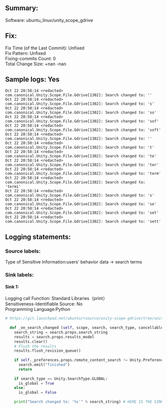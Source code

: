 ## Summary:  
Software: ubuntu_linux/unity_scope_gdrive  
## Fix:  
Fix Time (of the Last Commit): Unfixed  
Fix Pattern: Unfixed  
Fixing-commits Count: 0  
Total Change Size: +nan -nan  
## Sample logs: Yes  
```  
Oct 22 20:58:14 <redacted> com.canonical.Unity.Scope.File.Gdrive[1302]: Search changed to: ''  
Oct 22 20:58:14 <redacted> com.canonical.Unity.Scope.File.Gdrive[1302]: Search changed to: 's'  
Oct 22 20:58:14 <redacted> com.canonical.Unity.Scope.File.Gdrive[1302]: Search changed to: 'so'  
Oct 22 20:58:14 <redacted> com.canonical.Unity.Scope.File.Gdrive[1302]: Search changed to: 'sof'  
Oct 22 20:58:14 <redacted> com.canonical.Unity.Scope.File.Gdrive[1302]: Search changed to: 'soft'  
Oct 22 20:58:14 <redacted> com.canonical.Unity.Scope.File.Gdrive[1302]: Search changed to: ''  
Oct 22 20:58:14 <redacted> com.canonical.Unity.Scope.File.Gdrive[1302]: Search changed to: 't'  
Oct 22 20:58:14 <redacted> com.canonical.Unity.Scope.File.Gdrive[1302]: Search changed to: 'te'  
Oct 22 20:58:14 <redacted> com.canonical.Unity.Scope.File.Gdrive[1302]: Search changed to: 'ter'  
Oct 22 20:58:14 <redacted> com.canonical.Unity.Scope.File.Gdrive[1302]: Search changed to: 'term'  
Oct 22 20:58:14 <redacted> com.canonical.Unity.Scope.File.Gdrive[1302]: Search changed to: 'termi'  
Oct 22 20:58:14 <redacted> com.canonical.Unity.Scope.File.Gdrive[1302]: Search changed to: 's'  
Oct 22 20:58:14 <redacted> com.canonical.Unity.Scope.File.Gdrive[1302]: Search changed to: 'se'  
Oct 22 20:58:14 <redacted> com.canonical.Unity.Scope.File.Gdrive[1302]: Search changed to: 'set'  
Oct 22 20:58:14 <redacted> com.canonical.Unity.Scope.File.Gdrive[1302]: Search changed to: 'sett'  
```  
## Logging statements:  
### Source labels:  
Type of Sensitive Information:users' behavior data -> search terms  
### Sink labels:  
#### Sink 1:  
Logging call Function:  Standard Libraries（print）  
Sensitiveness-Identifiable Source:  No  
Programming Language:Python  
```Python  
# https://git.launchpad.net/ubuntu/+source/unity-scope-gdrive/tree/unity-scope-gdrive?h=ubuntu/trusty&id=ab7bc45cde22e8f08465a5c18f5d84542beaf2d7#n97  
  
  def _on_search_changed (self, scope, search, search_type, cancellable):  
    search_string = search.props.search_string  
    results = search.props.results_model  
    results.clear()  
    # Flush the results  
    results.flush_revision_queue()  
  
    if self._preferences.props.remote_content_search != Unity.PreferencesManagerRemoteContent.ALL:  
      search.emit("finished")  
      return  
  
    if search_type == Unity.SearchType.GLOBAL:  
      is_global = True  
    else:  
      is_global = False  
  
    print("Search changed to: '%s'" % search_string) # HERE IS THE SINK 1  
  
```  
